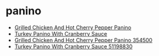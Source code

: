 # panino

 * [Grilled Chicken And Hot Cherry Pepper Panino](../../index/g/grilled-chicken-and-hot-cherry-pepper-panino-354500.json)
 * [Turkey Panino With Cranberry Sauce](../../index/t/turkey-panino-with-cranberry-sauce-51198830.json)
 * [Grilled Chicken And Hot Cherry Pepper Panino 354500](../../index/g/grilled-chicken-and-hot-cherry-pepper-panino-354500.json)
 * [Turkey Panino With Cranberry Sauce 51198830](../../index/t/turkey-panino-with-cranberry-sauce-51198830.json)

